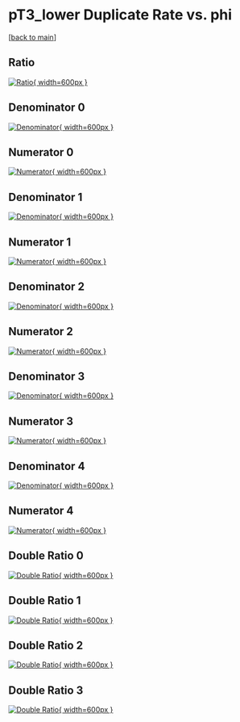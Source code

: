 # pT3_lower Duplicate Rate vs. phi

[[back to main](./)]



## Ratio

[![Ratio](../mtv/var/pT3_lower_duplrate_phi.png){ width=600px }](../mtv/var/pT3_lower_duplrate_phi.pdf)

## Denominator 0

[![Denominator](../mtv/den/pT3_lower_duplrate_phi_den0.png){ width=600px }](../mtv/den/pT3_lower_duplrate_phi_den0.pdf)

## Numerator 0

[![Numerator](../mtv/num/pT3_lower_duplrate_phi_num0.png){ width=600px }](../mtv/num/pT3_lower_duplrate_phi_num0.pdf)

## Denominator 1

[![Denominator](../mtv/den/pT3_lower_duplrate_phi_den1.png){ width=600px }](../mtv/den/pT3_lower_duplrate_phi_den1.pdf)

## Numerator 1

[![Numerator](../mtv/num/pT3_lower_duplrate_phi_num1.png){ width=600px }](../mtv/num/pT3_lower_duplrate_phi_num1.pdf)

## Denominator 2

[![Denominator](../mtv/den/pT3_lower_duplrate_phi_den2.png){ width=600px }](../mtv/den/pT3_lower_duplrate_phi_den2.pdf)

## Numerator 2

[![Numerator](../mtv/num/pT3_lower_duplrate_phi_num2.png){ width=600px }](../mtv/num/pT3_lower_duplrate_phi_num2.pdf)

## Denominator 3

[![Denominator](../mtv/den/pT3_lower_duplrate_phi_den3.png){ width=600px }](../mtv/den/pT3_lower_duplrate_phi_den3.pdf)

## Numerator 3

[![Numerator](../mtv/num/pT3_lower_duplrate_phi_num3.png){ width=600px }](../mtv/num/pT3_lower_duplrate_phi_num3.pdf)

## Denominator 4

[![Denominator](../mtv/den/pT3_lower_duplrate_phi_den4.png){ width=600px }](../mtv/den/pT3_lower_duplrate_phi_den4.pdf)

## Numerator 4

[![Numerator](../mtv/num/pT3_lower_duplrate_phi_num4.png){ width=600px }](../mtv/num/pT3_lower_duplrate_phi_num4.pdf)

## Double Ratio 0

[![Double Ratio](../mtv/ratio/pT3_lower_duplrate_phi_ratio0.png){ width=600px }](../mtv/ratio/pT3_lower_duplrate_phi_ratio0.pdf)

## Double Ratio 1

[![Double Ratio](../mtv/ratio/pT3_lower_duplrate_phi_ratio1.png){ width=600px }](../mtv/ratio/pT3_lower_duplrate_phi_ratio1.pdf)

## Double Ratio 2

[![Double Ratio](../mtv/ratio/pT3_lower_duplrate_phi_ratio2.png){ width=600px }](../mtv/ratio/pT3_lower_duplrate_phi_ratio2.pdf)

## Double Ratio 3

[![Double Ratio](../mtv/ratio/pT3_lower_duplrate_phi_ratio3.png){ width=600px }](../mtv/ratio/pT3_lower_duplrate_phi_ratio3.pdf)

